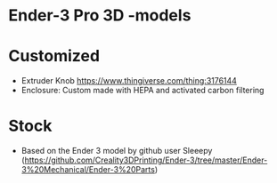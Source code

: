 # Ender-3 Pro 3D -models

# Customized
- Extruder Knob https://www.thingiverse.com/thing:3176144
- Enclosure: Custom made with HEPA and activated carbon filtering

# Stock
- Based on the Ender 3 model by github user Sleeepy (https://github.com/Creality3DPrinting/Ender-3/tree/master/Ender-3%20Mechanical/Ender-3%20Parts)

